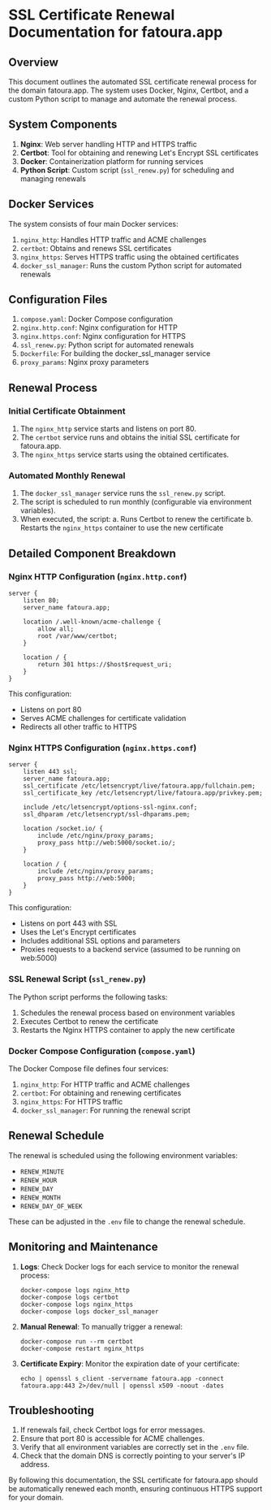 # SSL Certificate Renewal Documentation for fatoura.app

## Overview

This document outlines the automated SSL certificate renewal process for the domain fatoura.app. The system uses Docker, Nginx, Certbot, and a custom Python script to manage and automate the renewal process.

## System Components

1. **Nginx**: Web server handling HTTP and HTTPS traffic
2. **Certbot**: Tool for obtaining and renewing Let's Encrypt SSL certificates
3. **Docker**: Containerization platform for running services
4. **Python Script**: Custom script (`ssl_renew.py`) for scheduling and managing renewals

## Docker Services

The system consists of four main Docker services:

1. `nginx_http`: Handles HTTP traffic and ACME challenges
2. `certbot`: Obtains and renews SSL certificates
3. `nginx_https`: Serves HTTPS traffic using the obtained certificates
4. `docker_ssl_manager`: Runs the custom Python script for automated renewals

## Configuration Files

1. `compose.yaml`: Docker Compose configuration
2. `nginx.http.conf`: Nginx configuration for HTTP
3. `nginx.https.conf`: Nginx configuration for HTTPS
4. `ssl_renew.py`: Python script for automated renewals
5. `Dockerfile`: For building the docker_ssl_manager service
6. `proxy_params`: Nginx proxy parameters

## Renewal Process

### Initial Certificate Obtainment

1. The `nginx_http` service starts and listens on port 80.
2. The `certbot` service runs and obtains the initial SSL certificate for fatoura.app.
3. The `nginx_https` service starts using the obtained certificates.

### Automated Monthly Renewal

1. The `docker_ssl_manager` service runs the `ssl_renew.py` script.
2. The script is scheduled to run monthly (configurable via environment variables).
3. When executed, the script:
   a. Runs Certbot to renew the certificate
   b. Restarts the `nginx_https` container to use the new certificate

## Detailed Component Breakdown

### Nginx HTTP Configuration (`nginx.http.conf`)

```nginx
server {
    listen 80;
    server_name fatoura.app;

    location /.well-known/acme-challenge {
        allow all;
        root /var/www/certbot;
    }

    location / {
        return 301 https://$host$request_uri;
    }
}
```

This configuration:
- Listens on port 80
- Serves ACME challenges for certificate validation
- Redirects all other traffic to HTTPS

### Nginx HTTPS Configuration (`nginx.https.conf`)

```nginx
server {
    listen 443 ssl;
    server_name fatoura.app;
    ssl_certificate /etc/letsencrypt/live/fatoura.app/fullchain.pem; 
    ssl_certificate_key /etc/letsencrypt/live/fatoura.app/privkey.pem; 

    include /etc/letsencrypt/options-ssl-nginx.conf;
    ssl_dhparam /etc/letsencrypt/ssl-dhparams.pem;

    location /socket.io/ {
        include /etc/nginx/proxy_params;
        proxy_pass http://web:5000/socket.io/;
    }

    location / {
        include /etc/nginx/proxy_params;
        proxy_pass http://web:5000;
    }
}
```

This configuration:
- Listens on port 443 with SSL
- Uses the Let's Encrypt certificates
- Includes additional SSL options and parameters
- Proxies requests to a backend service (assumed to be running on web:5000)

### SSL Renewal Script (`ssl_renew.py`)

The Python script performs the following tasks:
1. Schedules the renewal process based on environment variables
2. Executes Certbot to renew the certificate
3. Restarts the Nginx HTTPS container to apply the new certificate

### Docker Compose Configuration (`compose.yaml`)

The Docker Compose file defines four services:
1. `nginx_http`: For HTTP traffic and ACME challenges
2. `certbot`: For obtaining and renewing certificates
3. `nginx_https`: For HTTPS traffic
4. `docker_ssl_manager`: For running the renewal script

## Renewal Schedule

The renewal is scheduled using the following environment variables:
- `RENEW_MINUTE`
- `RENEW_HOUR`
- `RENEW_DAY`
- `RENEW_MONTH`
- `RENEW_DAY_OF_WEEK`

These can be adjusted in the `.env` file to change the renewal schedule.

## Monitoring and Maintenance

1. **Logs**: Check Docker logs for each service to monitor the renewal process:
   ```
   docker-compose logs nginx_http
   docker-compose logs certbot
   docker-compose logs nginx_https
   docker-compose logs docker_ssl_manager
   ```

2. **Manual Renewal**: To manually trigger a renewal:
   ```
   docker-compose run --rm certbot
   docker-compose restart nginx_https
   ```

3. **Certificate Expiry**: Monitor the expiration date of your certificate:
   ```
   echo | openssl s_client -servername fatoura.app -connect fatoura.app:443 2>/dev/null | openssl x509 -noout -dates
   ```

## Troubleshooting

1. If renewals fail, check Certbot logs for error messages.
2. Ensure that port 80 is accessible for ACME challenges.
3. Verify that all environment variables are correctly set in the `.env` file.
4. Check that the domain DNS is correctly pointing to your server's IP address.

By following this documentation, the SSL certificate for fatoura.app should be automatically renewed each month, ensuring continuous HTTPS support for your domain.